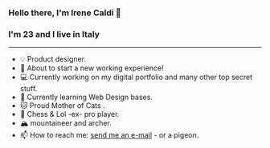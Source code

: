 
### Hello there, I'm Irene Caldi 🌸
### I'm 23 and I live in Italy
---

- 💡 Product designer.
- 🌟 About to start a new working experience!
- 💻 Currently working on my digital portfolio and many other top secret stuff.
- 🌱 Currently learning Web Design bases. 
- 🐱 Proud Mother of Cats .
- 👾 Chess & Lol -ex- pro player.
- 🏔 mountaineer and archer.
- 📫 How to reach me: [send me an e-mail](mailto:irenecaldi@gmail.com) - or a pigeon.
